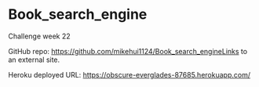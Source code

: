 # Book_search_engine

Challenge week 22

GitHub repo: https://github.com/mikehui1124/Book_search_engineLinks to an external site.

Heroku deployed URL:     https://obscure-everglades-87685.herokuapp.com/
